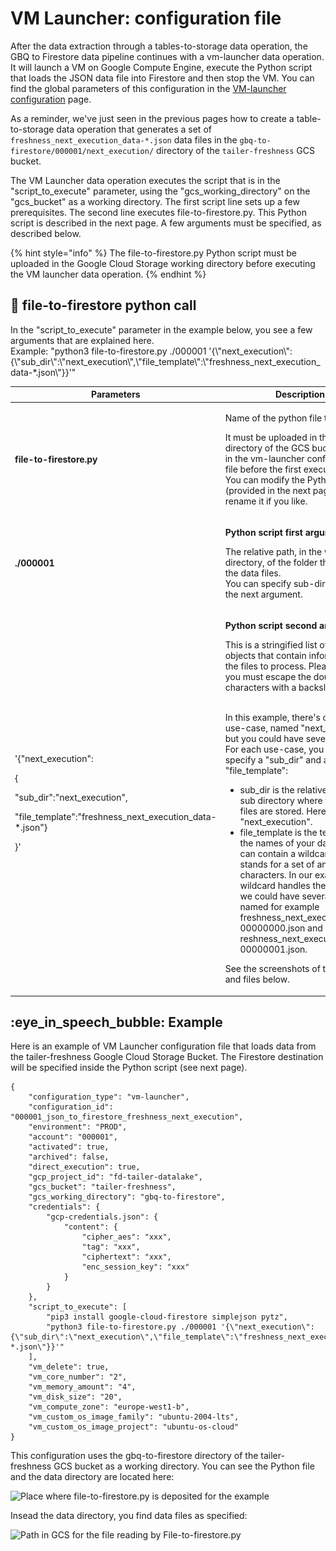 # VM Launcher: configuration file

After the data extraction through a tables-to-storage data operation, the GBQ to Firestore data pipeline continues with a vm-launcher data operation. It will launch a VM on Google Compute Engine, execute the Python script that loads the JSON data file into Firestore and then stop the VM. You can find the global parameters of this configuration in the [VM-launcher configuration](../execute-code-processings-with-vm-launcher/process-code-with-vm-launcher/vm-launcher-code-processing-configuration-file.md) page.

As a reminder, we've just seen in the previous pages how to create a table-to-storage data operation that generates a set of `freshness_next_execution_data-*.json` data files in the `gbq-to-firestore/000001/next_execution/` directory of the `tailer-freshness` GCS bucket.

The VM Launcher data operation executes the script that is in the "script\_to\_execute" parameter, using the "gcs\_working\_directory" on the "gcs\_bucket" as a working directory. The first script line sets up a few prerequisites. The second line executes file-to-firestore.py. This Python script is described in the next page. A few arguments must be specified, as described below.

{% hint style="info" %}
The file-to-firestore.py Python script must be uploaded in the Google Cloud Storage working directory before executing the VM launcher data operation.
{% endhint %}

## &#x20;:snake: file-to-firestore python call

In the "script\_to\_execute" parameter in the example below, you see a few arguments that are explained here.\
Example: "python3 file-to-firestore.py ./000001 '{\\"next\_execution\\":{\\"sub\_dir\\":\\"next\_execution\\",\\"file\_template\\":\\"freshness\_next\_execution\_data-\*.json\\"\}}'"

| Parameters                                                                                                                                            | Description                                                                                                                                                                                                                                                                                                                                                                                                                                                                                                                                                                                                                                                                                                                                                                                                                                                                                                                                                                      |
| ----------------------------------------------------------------------------------------------------------------------------------------------------- | -------------------------------------------------------------------------------------------------------------------------------------------------------------------------------------------------------------------------------------------------------------------------------------------------------------------------------------------------------------------------------------------------------------------------------------------------------------------------------------------------------------------------------------------------------------------------------------------------------------------------------------------------------------------------------------------------------------------------------------------------------------------------------------------------------------------------------------------------------------------------------------------------------------------------------------------------------------------------------- |
| **file-to-firestore.py**                                                                                                                              | <p>Name of the python file to execute. </p><p>It must be uploaded in the working directory  of the GCS bucket defined in the vm-launcher configuration file before the first execution.<br>You can modify the Python script (provided in the next page) and rename it if you like.</p>                                                                                                                                                                                                                                                                                                                                                                                                                                                                                                                                                                                                                                                                                           |
| **./000001**                                                                                                                                          | <p><strong>Python script first argument:</strong></p><p>The relative path, in the working directory, of the folder that contains the data files.<br>You can specify sub-directories in the next argument.</p>                                                                                                                                                                                                                                                                                                                                                                                                                                                                                                                                                                                                                                                                                                                                                                    |
| <p>'{\"next_execution\":</p><p>{</p><p>\"sub_dir\":\"next_execution\",</p><p>\"file_template\":\"freshness_next_execution_data-*.json\"}</p><p>}'</p> | <p><strong>Python script second argument:</strong></p><p>This is a stringified list of json objects that contain informations on the files to process. Please note that you must escape the double quote characters with a backslash.</p><p><br>In this example, there's only one use-case, named "next_execution", but you could have several of them. For each use-case, you need to specify a "sub_dir" and a "file_template":</p><ul><li>sub_dir is the relative path of the sub directory where the data files are stored. Here it's "next_execution".</li><li>file_template is the template of the names of your data files. It can contain a wildcard "*" that stands for a set of any characters. In our example, this wildcard handles the fact that we could have several data files named for example freshness_next_execution_data-00000000.json and reshness_next_execution_data-00000001.json.</li></ul><p>See the screenshots of the bucket and files below. </p> |

## :eye\_in\_speech\_bubble: Example

Here is an example of VM Launcher configuration file that loads data from the tailer-freshness Google Cloud Storage Bucket. The Firestore destination will be specified inside the Python script (see next page).

```
{
    "configuration_type": "vm-launcher",
    "configuration_id": "000001_json_to_firestore_freshness_next_execution",
    "environment": "PROD",
    "account": "000001",
    "activated": true,
    "archived": false,
    "direct_execution": true,
    "gcp_project_id": "fd-tailer-datalake",
    "gcs_bucket": "tailer-freshness",
    "gcs_working_directory": "gbq-to-firestore",
    "credentials": {
        "gcp-credentials.json": {
            "content": {
                "cipher_aes": "xxx", 
                "tag": "xxx", 
                "ciphertext": "xxx", 
                "enc_session_key": "xxx"
            }
        }
    },
    "script_to_execute": [
        "pip3 install google-cloud-firestore simplejson pytz",
        "python3 file-to-firestore.py ./000001 '{\"next_execution\":{\"sub_dir\":\"next_execution\",\"file_template\":\"freshness_next_execution_data-*.json\"}}'"
    ],
    "vm_delete": true,
    "vm_core_number": "2",
    "vm_memory_amount": "4",
    "vm_disk_size": "20",
    "vm_compute_zone": "europe-west1-b",
    "vm_custom_os_image_family": "ubuntu-2004-lts",
    "vm_custom_os_image_project": "ubuntu-os-cloud"
}
```

This configuration uses the gbq-to-firestore directory of the tailer-freshness GCS bucket as a working directory. You can see the Python file and the data directory are located here:

![Place where file-to-firestore.py is deposited for the example](<../../.gitbook/assets/Capture d’écran 2022-05-24 à 17.14.43.png>)

Insead the data directory, you find data files as specified:

![Path in GCS for the file reading by File-to-firestore.py](<../../.gitbook/assets/Capture d’écran 2022-05-24 à 17.03.00.png>)
